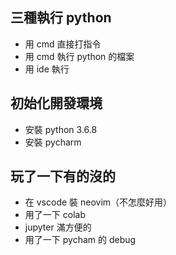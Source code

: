 ## 三種執行 python
- 用 cmd 直接打指令
- 用 cmd 執行 python 的檔案
- 用 ide 執行
## 初始化開發環境
- 安裝 python 3.6.8
- 安裝 pycharm
## 玩了一下有的沒的
- 在 vscode 裝 neovim（不怎麼好用）
- 用了一下 colab
- jupyter 滿方便的
- 用了一下 pycham 的 debug
